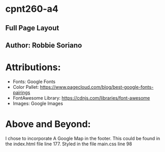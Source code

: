 # cpnt260-a4
## Full Page Layout
## Author: Robbie Soriano

# Attributions:
- Fonts: Google Fonts
- Color Pallet: https://www.pagecloud.com/blog/best-google-fonts-pairings
- FontAwesome Library: https://cdnjs.com/libraries/font-awesome
- Images: Google Images

# Above and Beyond:
I chose to incorporate A Google Map in the footer. This could be found in the index.html file line 177. Styled in the file main.css line 98